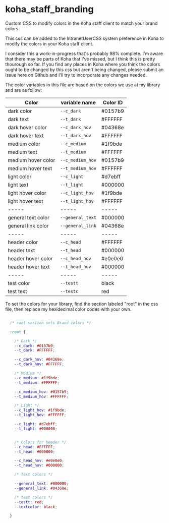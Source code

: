 # koha_staff_branding

Custom CSS to modify colors in the Koha staff client to match your brand colors

This css can be added to the IntranetUserCSS system preference in Koha to modify the colors in your Koha staff client.

I consider this a work-in-progress that's probably 98% complete.  I'm aware that there may be parts of Koha that I've missed, but I think this is pretty thourough so far.  If you find any places in Koha where you think the colors ought to be changed by this css but aren't being changed, please submit an issue here on Github and I'll try to incorporate any changes needed.

The color variables in this file are based on the colors we use at my library and are as follow:

| Color | variable name | Color ID |
|-----|-----|-----|
| dark color |  `--c_dark` | #0157b9 |
| dark text |  `--t_dark` | #FFFFFF |
| dark hover color |  `--c_dark_hov` | #04368e |
| dark hover text |  `--t_dark_hov` | #FFFFFF |
| medium color | `--c_medium` | #1f9bde |
| medium text | `--t_medium` | #FFFFFF |
| medium hover color | `--c_medium_hov` | #0157b9 |
| medium hover text | `--t_medium_hov` | #FFFFFF |
| light color | `--c_light` | #d7ebff |
| light text | `--t_light` | #000000 |
| light hover color | `--c_light_hov` | #1f9bde |
| light hover text | `--t_light_hov` | #FFFFFF |
|-----|-----|-----|
| general text color | `--general_text` | #000000 |
| general link color | `--general_link` | #04368e |
|-----|-----|-----|
| header color | `--c_head` | #FFFFFF |
| header text | `--t_head` | #000000 |
| header hover color | `--c_head_hov` | #e0e0e0 |
| header hover text | `--t_head_hov` | #000000 |
|-----|-----|-----|
| test color | `--testt` | black |
| test text | `--testc` | red |

To set the colors for your library, find the section labeled "root" in the css file, then replace my hexidecimal color codes with your own.


```css

  /* root section sets Brand colors */

  :root {

    /* Dark */
    --c_dark: #0157b9;
    --t_dark: #FFFFFF;

    --c_dark_hov: #04368e;
    --t_dark_hov: #FFFFFF;

    /* Medium */
    --c_medium: #1f9bde;
    --t_medium: #FFFFFF;

    --c_medium_hov: #0157b9;
    --t_medium_hov: #FFFFFF;

    /* Light */
    --c_light_hov: #1f9bde;
    --t_light_hov: #FFFFFF;

    --c_light: #d7ebff;
    --t_light: #000000;


    /* Colors for header */
    --c_head: #FFFFFF;
    --t_head: #000000;

    --c_head_hov: #e0e0e0;
    --t_head_hov: #000000;

    /* Text colors */

    --general_text: #000000;
    --general_link: #04368e;

    /* test colors */
    --testt: red;
    --textcolor: black;

  }


```